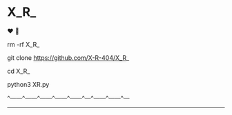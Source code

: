 # X_R_

  ❤  💝



  rm -rf X_R_

  git clone https://github.com/X-R-404/X_R_

  cd X_R_

  python3 XR.py


^——^——^——^——^——^—^——^——^—
_________________________
